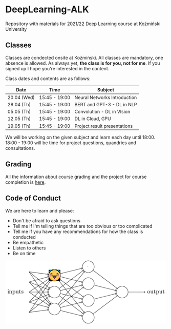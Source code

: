 # DeepLearning-ALK

Repository with materials for 2021/22 Deep Learning course at Koźmiński University

## Classes

Classes are condected onsite at Koźmiński. All classes are mandatory, one absence is allowed. As always yet, **the class is for you, not for me**. If you signed up I hope you're interested in the content.

Class dates and contents are as follows: 

| Date         | Time          | Subject                       |
|--------------|---------------|-------------------------------|
| 20.04 (Wed)  | 15:45 - 19:00 |  Neural Networks Introduction |
| 28.04 (Th)   | 15:45 - 19:00 |  BERT and GPT-3 - DL in NLP   |
| 05.05 (Th)   | 15:45 - 19:00 |  Convolution - DL in VIsion   |
| 12.05 (Th)   | 15:45 - 19:00 |  DL in Cloud, GPU             |
| 19.05 (Th)   | 15:45 - 19:00 |  Project result presentations |

We will be working on the given subject and learn each day until 18:00. 
18:00 - 19:00 will be time for project questions, quandries and consultations. 

## Grading 

All the information about course grading and the project for course completion is [here](Grading.md). 

## Code of Conduct 

We are here to learn and please:
- Don't be afraid to ask questions
- Tell me if I'm telling things that are too obvious or too complicated
- Tell me if you have any recommendations for how the class is conducted
- Be empathetic
- Listen to others
- Be on time

![](img/dll-basic-cute.png)




